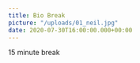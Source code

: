 ```yaml
---
title: Bio Break
picture: "/uploads/01_neil.jpg"
date: 2020-07-30T16:00:00.000+00:00
---
```


15 minute break

